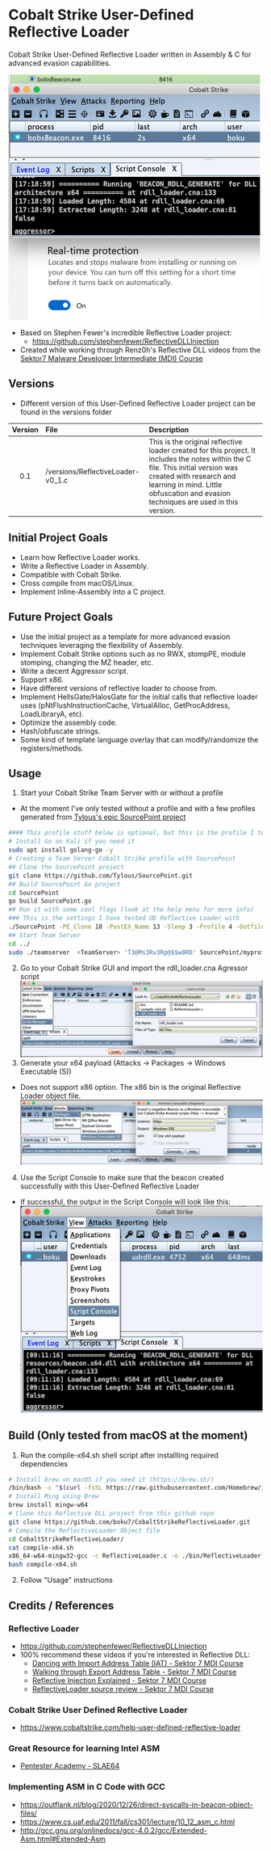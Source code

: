 # Cobalt Strike User-Defined Reflective Loader
Cobalt Strike User-Defined Reflective Loader written in Assembly & C for advanced evasion capabilities.

![](/images/bobsBeacon.png)

+ Based on Stephen Fewer's incredible Reflective Loader project: 
  + https://github.com/stephenfewer/ReflectiveDLLInjection
+ Created while working through Renz0h's Reflective DLL videos from the [Sektor7 Malware Developer Intermediate (MDI) Course](https://institute.sektor7.net/courses/rto-maldev-intermediate/) 

## Versions
+ Different version of this User-Defined Reflective Loader project can be found in the versions folder


| Version | File | Description |
|:-------:|:-----|:------------|
|0.1|/versions/ReflectiveLoader-v0_1.c| This is the original reflective loader created for this project. It includes the notes within the C file. This initial version was created with research and learning in mind. Little obfuscation and evasion techniques are used in this version.|


## Initial Project Goals
+ Learn how Reflective Loader works.
+ Write a Reflective Loader in Assembly.
+ Compatible with Cobalt Strike.
+ Cross compile from macOS/Linux.
+ Implement Inline-Assembly into a C project.

## Future Project Goals
+ Use the initial project as a template for more advanced evasion techniques leveraging the flexibility of Assembly.
+ Implement Cobalt Strike options such as no RWX, stompPE, module stomping, changing the MZ header, etc.
+ Write a decent Aggressor script.
+ Support x86.
+ Have different versions of reflective loader to choose from.
+ Implement HellsGate/HalosGate for the initial calls that reflective loader uses (pNtFlushInstructionCache, VirtualAlloc, GetProcAddress, LoadLibraryA, etc).
+ Optimize the assembly code.
+ Hash/obfuscate strings.
+ Some kind of template language overlay that can modify/randomize the registers/methods.

## Usage
1. Start your Cobalt Strike Team Server with or without a profile
  + At the moment I've only tested without a profile and with a few profiles generated from [Tylous's epic SourcePoint project](https://github.com/Tylous/SourcePoint)
```bash
#### This profile stuff below is optional, but this is the profile I tested this Reflective Loader with ####
# Install Go on Kali if you need it
sudo apt install golang-go -y
# Creating a Team Server Cobalt Strike profile with SourcePoint
## Clone the SourcePoint project
git clone https://github.com/Tylous/SourcePoint.git
## Build SourcePoint Go project
cd SourcePoint
go build SourcePoint.go
## Run it with some cool flags (look at the help menu for more info)
### This is the settings I have tested UD Reflective Loader with
./SourcePoint -PE_Clone 18 -PostEX_Name 13 -Sleep 3 -Profile 4 -Outfile myprofile.profile -Host <TeamServer> -Injector NtMapViewOfSection
## Start Team Server
cd ../
sudo ./teamserver  <TeamServer> 'T3@Ms3Rv3Rp@$$w0RD' SourcePoint/myprofile.profile
```
2. Go to your Cobalt Strike GUI and import the rdll_loader.cna Agressor script
![](/images/loadRdllScriptMenu.png)
3. Generate your x64 payload (Attacks -> Packages -> Windows Executable (S))
  + Does not support x86 option. The x86 bin is the original Reflective Loader object file. 
![](/images/CreateBeaconStageless.png)
4. Use the Script Console to make sure that the beacon created successfully with this User-Defined Reflective Loader
  + If successful, the output in the Script Console will look like this:
![](/images/beaconCreateSuccess.png)

## Build (Only tested from macOS at the moment)
1. Run the compile-x64.sh shell script after installling required dependencies
```bash
# Install brew on macOS if you need it (https://brew.sh/)
/bin/bash -c "$(curl -fsSL https://raw.githubusercontent.com/Homebrew/install/HEAD/install.sh)"
# Install Ming using Brew
brew install mingw-w64
# Clone this Reflective DLL project from this github repo
git clone https://github.com/boku7/CobaltStrikeReflectiveLoader.git
# Compile the ReflectiveLoader Object file
cd CobaltStrikeReflectiveLoader/
cat compile-x64.sh
x86_64-w64-mingw32-gcc -c ReflectiveLoader.c -o ./bin/ReflectiveLoader.x64.o -shared -masm=intel
bash compile-x64.sh
```
2. Follow "Usage" instructions

## Credits / References
### Reflective Loader
+ https://github.com/stephenfewer/ReflectiveDLLInjection
+ 100% recommend these videos if you're interested in Reflective DLL:  
  + [Dancing with Import Address Table (IAT) - Sektor 7 MDI Course](https://institute.sektor7.net/courses/rto-maldev-intermediate/463262-pe-madness/1435207-dancing-with-iat)
  + [Walking through Export Address Table - Sektor 7 MDI Course](https://institute.sektor7.net/courses/rto-maldev-intermediate/463262-pe-madness/1435189-walking-through-export-address-table)
  + [Reflective Injection Explained - Sektor 7 MDI Course](https://institute.sektor7.net/courses/rto-maldev-intermediate/463258-reflective-dlls/1435355-reflective-injection-explained)
  + [ReflectiveLoader source review - Sektor 7 MDI Course](https://institute.sektor7.net/courses/rto-maldev-intermediate/463258-reflective-dlls/1435383-reflectiveloader-source-review)
### Cobalt Strike User Defined Reflective Loader
+ https://www.cobaltstrike.com/help-user-defined-reflective-loader
### Great Resource for learning Intel ASM
+ [Pentester Academy - SLAE64](https://www.pentesteracademy.com/course?id=7)
### Implementing ASM in C Code with GCC
+ https://outflank.nl/blog/2020/12/26/direct-syscalls-in-beacon-object-files/
+ https://www.cs.uaf.edu/2011/fall/cs301/lecture/10_12_asm_c.html
+ http://gcc.gnu.org/onlinedocs/gcc-4.0.2/gcc/Extended-Asm.html#Extended-Asm
